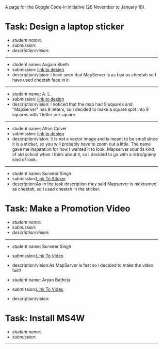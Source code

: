 A page for the Google Code-In initiative (28 November to January 18).

# Task: Design a laptop sticker

* *student name:*
* *submission:*
* *description/vision:*
---

* student name: Aagam Sheth
* submission: [link to design](https://docs.google.com/document/d/1Kav_PiEAhldZrkStfKPXe2jG4X08-aoU4CYA8fmn-34/edit?usp=sharing)
* description/vision: I have seen that MapServer is as fast as cheetah so I have used cheetah face in it.

---

* student name: A. L.
* submission: [link to design](https://docs.google.com/document/d/1mQhxiQ3IBtFT6w0JPFgdXe0V9jqWHvz-GK77rUX3HJM/edit?usp=sharing)
* description/vision: I noticed that the map had 9 squares and "MapServer" has 9 letters, so I decided to make a square split into 9 squares with 1 letter per square.

--- 

* student name: Alton Culver
* submission: [link to design](https://docs.google.com/document/d/1Tf27P5HQtT33q_Bb9sIgbrtrdaiUdfOjy1HHIJSRzaI/edit?usp=sharing)
* description/vision: It is not a vector image and is meant to be small since it is a sticker, so you will probably have to zoom out a little. The name gave me inspiration for how I wanted it to look. Mapserver sounds kind of old school when I think about it, so I decided to go with a retro/grainy kind of look.

---

* student name: Sunveer Singh
* submission:[Link To Sticker](https://github.com/Sunveer54/Mapserver-Logo/blob/master/Mapserverlogo.svg)
* description:As In the task description they said Mapserver is nicknamed as cheetah, so I used cheetah in the sticker.

# Task: Make a Promotion Video

* *student name:*
* *submission:*
* *description/vision:*

---

* student name: Sunveer Singh
* submission:[Link To Video](https://youtu.be/EkPd2v22Vxk)
* description/vision:As MapServer is fast so i decided to make the video fast!

* student name: Aryan Batheja
* submission:[Link To Video](https://www.youtube.com/watch?v=Du0qIHYXmj4)
* description/vision: 

# Task: Install MS4W

* *student name:*
* *submission:*

---

